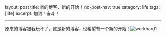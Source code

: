 layout:     post
title:      新的博客，新的开始！
no-post-nav: true
category: life
tags: [life]
excerpt: 加油！奋斗！

----------------------------------------------------------------------------------------------------------------------------------------------------------------

原来的博客被我玩坏了，这是新的博客，也希望有一个新的开始！![workhard1](D:\MyResource4Java\GitHub\AngryCow.github.io\AngryCow1111.github.io\assets\images\2018\life\workhard1.jpg)




